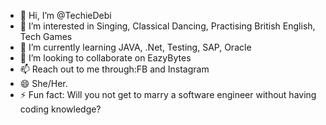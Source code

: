 - 👋 Hi, I’m @TechieDebi
- 👀 I’m interested in Singing, Classical Dancing, Practising British English, Tech Games
- 🌱 I’m currently learning JAVA, .Net, Testing, SAP, Oracle
- 💞️ I’m looking to collaborate on EazyBytes
- 📫 Reach out to me through:FB and Instagram
- 😄 She/Her.
- ⚡ Fun fact: Will you not get to marry a software engineer without having coding knowledge?

<!---
TechyDebi/TechyDebi is a ✨ special ✨ repository because its `README.md` (this file) appears on your GitHub profile.
You can click the Preview link to take a look at your changes.
--->
